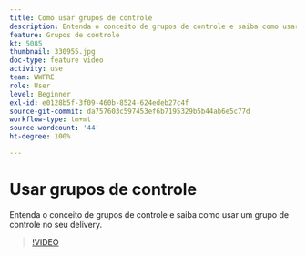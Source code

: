 ```yaml
---
title: Como usar grupos de controle
description: Entenda o conceito de grupos de controle e saiba como usar um grupo de controle no seu delivery.
feature: Grupos de controle
kt: 5085
thumbnail: 330955.jpg
doc-type: feature video
activity: use
team: WWFRE
role: User
level: Beginner
exl-id: e0128b5f-3f09-460b-8524-624edeb27c4f
source-git-commit: da757603c597453ef6b7195329b5b44ab6e5c77d
workflow-type: tm+mt
source-wordcount: '44'
ht-degree: 100%

---
```


# Usar grupos de controle

Entenda o conceito de grupos de controle e saiba como usar um grupo de controle no seu delivery.

>[!VIDEO](https://video.tv.adobe.com/v/330955?quality=12)
